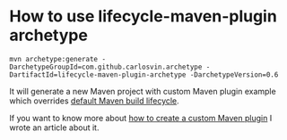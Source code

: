 # How to use lifecycle-maven-plugin archetype 

`mvn archetype:generate -DarchetypeGroupId=com.github.carlosvin.archetype -DartifactId=lifecycle-maven-plugin-archetype -DarchetypeVersion=0.6`

It will generate a new Maven project with custom Maven plugin example which overrides [default Maven build lifecycle](https://maven.apache.org/guides/introduction/introduction-to-the-lifecycle.html).

If you want to know more about [how to create a custom Maven plugin](https://carlosvin.github.io/posts/creating-custom-maven-plugin/) I wrote an article about it.